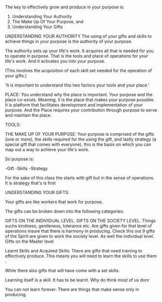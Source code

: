 The key to effectively grow and produce in your purpose is:

1. Understanding Your Authority
2. The Make Up Of Your Purpose, and
3. Understanding Your Gifts


UNDERSTANDING YOUR AUTHORITY
The using of your gifts and skills to achieve things in your purpose is the authority of your purpose.  

The authority sets up your life's work. It acquires all that is needed for you to operate in purpose. That is the tools and place of operations for your life's work. And it activates you into your purpose. 

(This involves the acquisition of each skill set needed for the operation of your gifts.)

'It is important to understand this two factors your tools and your place.'

PLACE:
You understand why the place is important. Your purpose and the place co-exists. Meaning, it is the place that makes your purpose possible. It is platform that facilitates development and implementation of your purpose. And the Place requires your contribution through purpose to serve and maintain the place. 

TOOLS:
  

THE MAKE UP OF YOUR PURPOSE:
Your purpose is comprised of the gifts (one or more), the skills required for the using the gift, and lastly strategy (a special gift that comes with everyone), this is the basis on which you can map out a way to achieve your life's work.

So purpose is:

-Gift 
-Skills
-Strategy 

For the sake of this class the starts with gift but in the sense of operations. It is strategy that's is first 

UNDERSTANDING YOUR GIFTS:

Your gifts are like workers that  work for purpose.

The gifts can be broken down into the following categories:

GIFTS ON THE INDIVIDUAL LEVEL. 
GIFTS ON THE SOCIETY LEVEL. Things suchs kindness, gentleness, tolerance etc. Are gifts given for that level of operations insure that there is harmony in producing. Check this out 9 gifts of the Spirit are given to work the society level. As well the individual level. 
Gifts on the Master level 



Learnt Skills and Acquired Skills: 
There are gifts that  need training to effectively produce. This means you will need to learn the skills to use them .

While there also gifts that will have come with a set skills.

Learning itself is a skill. It has to be learnt. Why do think most of us donr

You can not learn forever. There are things that make sense only in producing. 